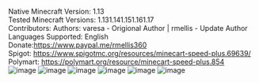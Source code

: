 Native Minecraft Version: 1.13<br>
Tested Minecraft Versions: 1.131.141.151.161.17<br>
Contributors: Authors: varesa - Origional Author | rmellis - Update Author<br>
Languages Supported: English<br>
Donate:https://www.paypal.me/rmellis360 <br>
Spigot: https://www.spigotmc.org/resources/minecart-speed-plus.69639/  <br>
Polymart: https://polymart.org/resource/minecart-speed-plus.854 <br>
![image](https://user-images.githubusercontent.com/41447552/122661160-4692a700-d17f-11eb-8335-2e2eb2ecaa51.png)
![image](https://user-images.githubusercontent.com/41447552/122661162-50b4a580-d17f-11eb-982c-0566f5cff8c2.png)
![image](https://user-images.githubusercontent.com/41447552/122661175-675afc80-d17f-11eb-973c-6ef453ac9239.png)
![image](https://user-images.githubusercontent.com/41447552/122661219-b5700000-d17f-11eb-9e94-d83eb29c9347.png)
![image](https://user-images.githubusercontent.com/41447552/122661231-db95a000-d17f-11eb-98b7-cc9f4d097bbe.png)
![image](https://user-images.githubusercontent.com/41447552/122661238-f0723380-d17f-11eb-8bc3-e820d8513fd7.png)
